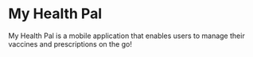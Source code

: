 # My Health Pal
My Health Pal is a mobile application that enables users to manage their vaccines and prescriptions on the go!
